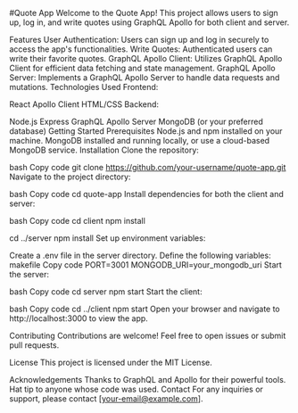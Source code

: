 #Quote App
Welcome to the Quote App! This project allows users to sign up, log in, and write quotes using GraphQL Apollo for both client and server.

Features
User Authentication: Users can sign up and log in securely to access the app's functionalities.
Write Quotes: Authenticated users can write their favorite quotes.
GraphQL Apollo Client: Utilizes GraphQL Apollo Client for efficient data fetching and state management.
GraphQL Apollo Server: Implements a GraphQL Apollo Server to handle data requests and mutations.
Technologies Used
Frontend:

React
Apollo Client
HTML/CSS
Backend:

Node.js
Express
GraphQL Apollo Server
MongoDB (or your preferred database)
Getting Started
Prerequisites
Node.js and npm installed on your machine.
MongoDB installed and running locally, or use a cloud-based MongoDB service.
Installation
Clone the repository:

bash
Copy code
git clone https://github.com/your-username/quote-app.git
Navigate to the project directory:

bash
Copy code
cd quote-app
Install dependencies for both the client and server:

bash
Copy code
cd client
npm install

cd ../server
npm install
Set up environment variables:

Create a .env file in the server directory.
Define the following variables:
makefile
Copy code
PORT=3001
MONGODB_URI=your_mongodb_uri
Start the server:

bash
Copy code
cd server
npm start
Start the client:

bash
Copy code
cd ../client
npm start
Open your browser and navigate to http://localhost:3000 to view the app.

Contributing
Contributions are welcome! Feel free to open issues or submit pull requests.

License
This project is licensed under the MIT License.

Acknowledgements
Thanks to GraphQL and Apollo for their powerful tools.
Hat tip to anyone whose code was used.
Contact
For any inquiries or support, please contact [your-email@example.com].
